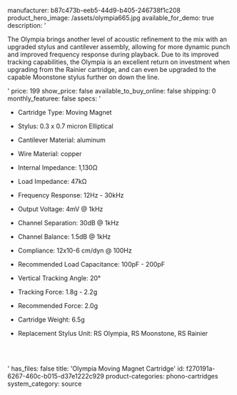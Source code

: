 manufacturer: b87c473b-eeb5-44d9-b405-246738f1c208
product_hero_image: /assets/olympia665.jpg
available_for_demo: true
description: '<p>The Olympia brings another level of acoustic refinement to the mix with an upgraded stylus and cantilever assembly, allowing for more dynamic punch and improved frequency response during playback. Due to its improved tracking capabilities, the Olympia is an excellent return on investment when upgrading from the Rainier cartridge, and can even be upgraded to the capable Moonstone stylus further on down the line.</p>'
price: 199
show_price: false
available_to_buy_online: false
shipping: 0
monthly_featuree: false
specs: '<ul><li>Cartridge Type:&nbsp;Moving Magnet</li></ul><ul><li>Stylus:&nbsp;0.3 x 0.7 micron Elliptical</li></ul><ul><li>Cantilever Material:&nbsp;aluminum</li></ul><ul><li>Wire Material:&nbsp;copper</li></ul><ul><li>Internal&nbsp;Impedance:&nbsp;1,130Ω</li></ul><ul><li>Load&nbsp;Impedance:&nbsp;47kΩ</li></ul><ul><li>Frequency Response:&nbsp;12Hz - 30kHz</li></ul><ul><li>Output Voltage:&nbsp;4mV @ 1kHz</li></ul><ul><li>Channel Separation:&nbsp;30dB @ 1kHz</li></ul><ul><li>Channel Balance:&nbsp;1.5dB @ 1kHz</li></ul><ul><li>Compliance:&nbsp;12x10-6 cm/dyn @ 100Hz</li></ul><ul><li>Recommended Load Capacitance:&nbsp;100pF - 200pF</li></ul><ul><li>Vertical Tracking Angle:&nbsp;20°</li></ul><ul><li>Tracking Force:&nbsp;1.8g - 2.2g</li></ul><ul><li>Recommended Force:&nbsp;2.0g</li></ul><ul><li>Cartridge Weight:&nbsp;6.5g&nbsp;</li></ul><ul><li>Replacement Stylus Unit:&nbsp;RS Olympia, RS Moonstone, RS Rainier<br></li></ul><p><br><br></p>'
has_files: false
title: 'Olympia Moving Magnet Cartridge'
id: f270191a-6267-460c-b015-d37e1222c929
product-categories: phono-cartridges
system_category: source
